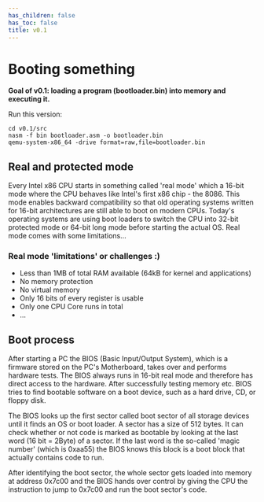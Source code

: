 ```yaml
---
has_children: false
has_toc: false
title: v0.1
---
```


# Booting something

**Goal of v0.1: loading a program (bootloader.bin) into memory and executing it.**

Run this version:
```
cd v0.1/src
nasm -f bin bootloader.asm -o bootloader.bin
qemu-system-x86_64 -drive format=raw,file=bootloader.bin
```

## Real and protected mode

Every Intel x86 CPU starts in something called 'real mode' which a 16-bit mode where the CPU behaves like Intel's first x86 chip - the 8086. This mode enables backward compatibility so that old operating systems written for 16-bit architectures are still able to boot on modern CPUs. Today's operating systems are using boot loaders to switch the CPU into 32-bit protected mode or 64-bit long mode before starting the actual OS. Real mode comes with some limitations...

### Real mode 'limitations' or challenges :)

* Less than 1MB of total RAM available (64kB for kernel and applications)
* No memory protection
* No virtual memory
* Only 16 bits of every register is usable
* Only one CPU Core runs in total
* ...

## Boot process

After starting a PC the BIOS (Basic Input/Output System), which is a firmware stored on the PC's Motherboard, takes over and performs hardware tests. The BIOS always runs in 16-bit real mode and therefore has direct access to the hardware. After successfully testing memory etc. BIOS tries to find bootable software on a boot device, such as a hard drive, CD, or floppy disk.

The BIOS looks up the first sector called boot sector of all storage devices until it finds an OS or boot loader. A sector has a size of 512 bytes. It can check whether or not code is marked as bootable by looking at the last word (16 bit = 2Byte) of a sector. If the last word is the so-called 'magic number' (which is 0xaa55) the BIOS knows this block is a boot block that actually contains code to run.

After identifying the boot sector, the whole sector gets loaded into memory at address 0x7c00 and the BIOS hands over control by giving the CPU the instruction to jump to 0x7c00 and run the boot sector's code.

